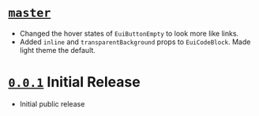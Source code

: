 # [`master`](https://github.com/elastic/eui/tree/master)

- Changed the hover states of `EuiButtonEmpty` to look more like links.
- Added `inline` and `transparentBackground` props to `EuiCodeBlock`. Made light theme the default.

# [`0.0.1`](https://github.com/elastic/eui/tree/v0.0.1) Initial Release

- Initial public release
